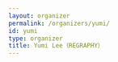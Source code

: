 ```yaml
---
layout: organizer
permalink: /organizers/yumi/
id: yumi
type: organizer
title: Yumi Lee（REGRAPHY）
---
```

